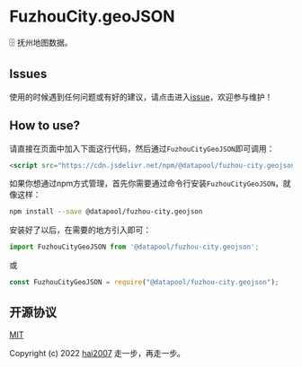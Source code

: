 # FuzhouCity.geoJSON
🗄️ 抚州地图数据。

## Issues
使用的时候遇到任何问题或有好的建议，请点击进入[issue](https://github.com/hai2007/datapool/issues)，欢迎参与维护！

## How to use?

请直接在页面中加入下面这行代码，然后通过```FuzhouCityGeoJSON```即可调用：

```html
<script src="https://cdn.jsdelivr.net/npm/@datapool/fuzhou-city.geojson@1"></script>
```

如果你想通过npm方式管理，首先你需要通过命令行安装``````FuzhouCityGeoJSON``````，就像这样：

```bash
npm install --save @datapool/fuzhou-city.geojson
```

安装好了以后，在需要的地方引入即可：

```js
import FuzhouCityGeoJSON from '@datapool/fuzhou-city.geojson';
```

或

```js
const FuzhouCityGeoJSON = require("@datapool/fuzhou-city.geojson");
```

开源协议
---------------------------------------
[MIT](https://github.com/hai2007/datapool/blob/master/LICENSE)

Copyright (c) 2022 [hai2007](https://hai2007.gitee.io/sweethome/) 走一步，再走一步。
